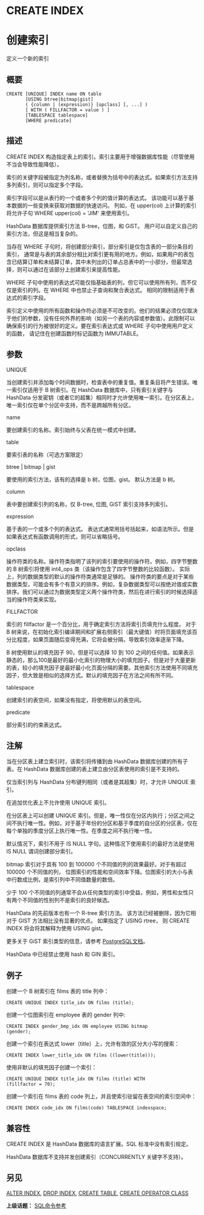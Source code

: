 # CREATE INDEX

# 创建索引

定义一个新的索引

## 概要

```
CREATE [UNIQUE] INDEX name ON table
       [USING btree|bitmap|gist]
       ( {column | (expression)} [opclass] [, ...] )
       [ WITH ( FILLFACTOR = value ) ]
       [TABLESPACE tablespace]
       [WHERE predicate]
```

## 描述

CREATE INDEX 构造指定表上的索引。索引主要用于增强数据库性能（尽管使用不当会导致性能降低）。

索引的关键字段被指定为列名称，或者替换为括号中的表达式。如果索引方法支持多列索引，则可以指定多个字段。

索引字段可以是从表行的一个或者多个列的值计算的表达式。 该功能可以基于基本数据的一些变换来获取对数据的快速访问。 列如，在 upper\(col\) 上计算的索引将允许子句 WHERE upper\(col\) = 'JIM' 来使用索引。

HashData 数据库提供索引方法 B-tree，位图，和 GiST。 用户可以自定义自己的索引方法，但这是相当复杂的。

当存在 WHERE 子句时，将创建部分索引，部分索引是仅包含表的一部分条目的索引， 通常是与表的其余部分相比对索引更有用的地方。例如，如果用户的表包含已结算订单和未结算订单，其中未列出的订单占总表中的一小部分，但最常选择，则可以通过在该部分上创建索引来提高性能。

WHERE 子句中使用的表达式可能仅指基础表的列，但它可以使用所有列，而不仅仅是索引的列。在 WHERE 中也禁止子查询和聚合表达式。 相同的限制适用于表达式的索引字段。

索引定义中使用的所有函数和操作符必须是不可改变的。他们的结果必须仅仅取决于他们的参数，没有任何外界的影响（如另一个表的内容或参数值）。此限制可以确保索引的行为被很好的定义。要在索引表达式或 WHERE 子句中使用用户定义的函数， 请记住在创建函数时标记函数为 IMMUTABLE。

## 参数

UNIQUE

当创建索引并添加每个时间数据时，检查表中的重复值。重复条目将产生错误。唯一索引仅适用于 B 树索引。在 HashData 数据库中，只有索引关键字与 HashData 分发密钥（或者它的超集）相同时才允许使用唯一索引。在分区表上，唯一索引仅在单个分区中支持，而不是跨越所有分区。

name

要创建索引的名称。索引始终与父表在统一模式中创建。

table

要索引表的名称（可选方案限定）

btree \| bitmap \| gist

要使用的索引方法，该有的选择是 b 树，位图，gist。 默认方法是 b 树。

column

表中要创建索引列的名称，仅 B-tree, 位图, GiST 索引支持多列索引。

expression

基于表的一个或多个列的表达式。 表达式通常用括号括起来，如语法所示。但是如果表达式有函数调用的形式，则可以省略括号。

opclass

操作符类的名称。操作符类指明了该列的索引要使用的操作符。例如，四字节整数的 B 树索引将使用 int4\_ops 类（该操作包含了四字节整数的比较函数）。 实际上，列的数据类型的默认的操作符类通常是足够的。 操作符类的要点是对于某些数据类型，可能会有多个有意义的排序。例如，复杂数据类型可以按绝对值或实数排序。我们可以通过为数据类型定义两个操作符类，然后在进行索引的时候选择适当的操作符类来实现。

FILLFACTOR

索引的 fillfactor 是一个百分比，用于确定索引方法将索引页填充什么程度。 对于 B 树来说，在初始化索引编译期间和扩展右侧索引（最大键值）时将页面填充该百分比程度，如果页面随后变得充满，它将会被分隔，导致索引效率逐渐下降。

B 树使用默认的填充因子 90，但是可以选择 10 到 100 之间的任何值。如果表示静态的，那么100是最好的最小化索引的物理大小的填充因子。但是对于大量更新的表，较小的填充因子是最好最小化页面分隔的需要。其他索引方法使用不同填充因子，但大致是相似的选择方式。默认的填充因子在方法之间有所不同。

tablespace

创建索引的表空间，如果没有指定，将使用默认的表空间。

predicate

部分索引的约束表达式。

## 注解

当在分区表上建立索引时，该索引将传播到由 HashData 数据库创建的所有子表。在 HashData 数据库创建的表上建立由分区表使用的索引是不支持的。

仅当索引列与 HashData 分布键列相同（或者是其超集）时，才允许 UNIQUE 索引。

在追加优化表上不允许使用 UNIQUE 索引。

在分区表上可以创建 UNIQUE 索引。但是，唯一性仅在分区内执行；分区之间之间不执行唯一性。例如，对于基于年份的分区和基于季度的自分区的分区表，仅在每个单独的季度分区上执行唯一性。在季度之间不执行唯一性。

默认情况下，索引不用于 IS NULL 字句。这种情况下使用索引的最好方法是使用 IS NULL 谓词创建部分索引。

bitmap 索引对于具有 100 到 100000 个不同值的列的效果最好。对于有超过 100000 个不同值的列， 位图索引的性能和空间效率下降。位图索引的大小与表中行数成比例，是索引列中不同值数量的数倍。

少于 100 个不同值的列通常不会从任何类型的索引中受益，例如，男性和女性只有两个不同值的性别列不是索引的良好候选。

HashData  的先前版本也有一个 R-tree 索引方法。 该方法已经被删除，因为它相对于 GIST 方法相比没有显著的优点。 如果指定了 USING rtree， 则 CREATE INDEX 将会将其解释为使用 USING gist。

更多关于 GiST 索引类型的信息，请参考 [PostgreSQL文档](https://www.postgresql.org/docs/8.3/static/indexes-types.html)。

HashData 中已经禁止使用 hash 和 GIN 索引。

## 例子

创建一个 B 树索引在 films 表的 title 列中：

```
CREATE UNIQUE INDEX title_idx ON films (title);
```

创建一个位图索引在 employee 表的 gender 列中:

```
CREATE INDEX gender_bmp_idx ON employee USING bitmap 
(gender);
```

创建一个索引在表达式 lower（title）上，允许有效的区分大小写的搜索：

```
CREATE INDEX lower_title_idx ON films ((lower(title)));
```

使用非默认的填充因子创建一个索引：

```
CREATE UNIQUE INDEX title_idx ON films (title) WITH 
(fillfactor = 70);
```

创建一个索引在 films 表的 code 列上，并且使索引驻留在表空间的索引空间中：

```
CREATE INDEX code_idx ON films(code) TABLESPACE indexspace;
```

## 兼容性

CREATE INDEX 是 HashData 数据库的语言扩展。SQL 标准中没有索引规定。

HashData 数据库不支持并发创建索引（CONCURRENTLY 关键字不支持）。

## 另见

[ALTER INDEX](./alter-index.md), [DROP INDEX](./drop-index.md), [CREATE TABLE](./create-table.md), [CREATE OPERATOR CLASS](./create-operator-class.md)

**上级话题：** [SQL命令参考](./README.md)

